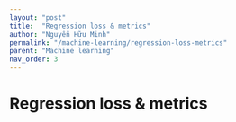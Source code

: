 ```yaml
---
layout: "post"
title:  "Regression loss & metrics"
author: "Nguyễn Hữu Minh"
permalink: "/machine-learning/regression-loss-metrics"
parent: "Machine learning"
nav_order: 3
---
```


# Regression loss & metrics
